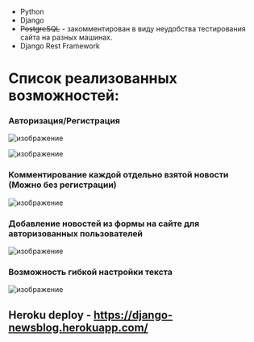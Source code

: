 - Python
- Django
- ~~PostgreSQL~~ - закомментирован в виду неудобства тестирования сайта на разных машинах.
- Django Rest Framework

# Список реализованных возможностей:


### Авторизация/Регистрация

![изображение](https://user-images.githubusercontent.com/101705791/166693352-dc620923-60c3-458f-b4cd-56ebacb1e439.png)

![изображение](https://user-images.githubusercontent.com/101705791/166693418-999ba778-198d-4656-9b31-f46be61a1d12.png)

### Комментирование каждой отдельно взятой новости (Можно без регистрации)

![изображение](https://user-images.githubusercontent.com/101705791/166693684-05f2e1f9-7849-498c-ae93-6e6d2fd24366.png)

### Добавление новостей из формы на сайте для авторизованных пользователей

![изображение](https://user-images.githubusercontent.com/101705791/166693955-abbbbbc6-9d38-429c-abaf-5414736fad73.png)

### Возможность гибкой настройки текста

![изображение](https://user-images.githubusercontent.com/101705791/166694828-28a8bbf8-24fa-415f-8c55-318b5e7e530a.png)


## Heroku deploy - https://django-newsblog.herokuapp.com/ 

